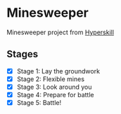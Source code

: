 # Minesweeper

Minesweeper project from [Hyperskill](https://hyperskill.org/projects/77?track=1)

## Stages

- [X] Stage 1: Lay the groundwork
- [X] Stage 2: Flexible mines
- [X] Stage 3: Look around you
- [X] Stage 4: Prepare for battle
- [X] Stage 5: Battle!
